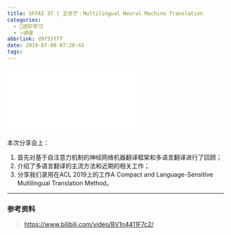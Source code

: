 ```yaml
---
title: SFFAI 37 | 王亦宁：Multilingual Neural Machine Translation
categories:
  - 🌙进阶学习
  - ⭐讲座
abbrlink: d9f55ff7
date: 2019-07-08 07:20:43
tags:
---
```


<iframe src="//player.bilibili.com/player.html?aid=58326796&bvid=BV1n4411F7c2&cid=101740002&p=1" scrolling="no" border="0" frameborder="no" framespacing="0" allowfullscreen="true"> </iframe>

本次分享会上：
1. 首先对基于自注意力机制的神经网络机器翻译框架和多语言翻译进行了回顾；
2. 介绍了多语言翻译的主流方法和近期的相关工作；
3. 分享我们录用在ACL 2019上的工作A Compact and Language-Sensitive Multilingual Translation Method。

<!--more-->

***

### 参考资料

> <https://www.bilibili.com/video/BV1n4411F7c2/>
